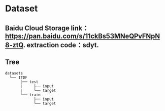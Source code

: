 # Dataset  
## Baidu Cloud Storage link：https://pan.baidu.com/s/11ckBs53MNeQPvFNpN8-ztQ. extraction code：sdyt. 

## Tree  
  ```
  datasets
    └── ITDF
         ├── test
         |     ├── input
         |     └── target    
         └── train
               ├── input
               └── target    

  ```  



